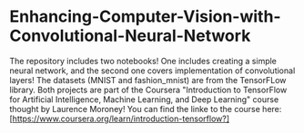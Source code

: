# Enhancing-Computer-Vision-with-Convolutional-Neural-Network
The repository includes two notebooks! One includes creating a simple neural network, and the second one covers implementation of convolutional layers!
The datasets (MNIST and fashion_mnist) are from the TensorFLow library.
Both projects are part of the Coursera "Introduction to TensorFlow for Artificial Intelligence, Machine Learning, and Deep Learning" course thought by Laurence Moroney! 
You can find the linke to the course here: [https://www.coursera.org/learn/introduction-tensorflow?]

